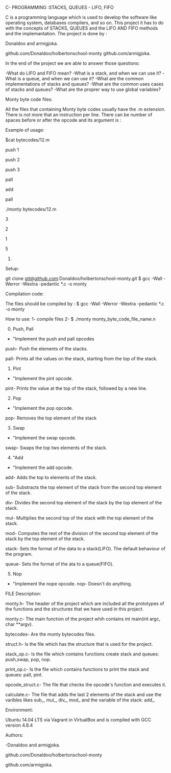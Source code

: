  C- PROGRAMMING :STACKS, QUEUES - LIFO, FIFO

C is a programming language which is used to develop the software like operating system, databases compilers, and so on.
This project it has to do with the concepts of STACKS, QUEUES and the LIFO AND FIFO methods and the implemantation. The project is done by : 

Donaldoo and armigjoka.

github.com/Donaldoo/holbertonschool-monty
github.com/armigjoka.

In the end of the project we are able to answer those questions:

-What do LIFO and FIFO mean?
-What is a stack, and when we can use it?
-What is a queue, and when we can use it?
-What are the common implementations of stacks and queues?
-What are the common uses cases of stacks and queues?
-What are the proprer way to use global variables?


Monty byte code files:

All the files that containing Monty byte codes usually have the .m extension. There is not more that an instruction per line. There can be number of spaces before or after the opcode and its argument is :

Example of usage:

$cat bytecodes/12.m

push 1

push 2

push 3

pall

add

pall

./monty bytecodes/12.m

3

2

1

5

1.

Setup:

git clone git@github.com:Donaldoo/holbertonschool-monty.git
$ gcc -Wall -Werror -Wextra -pedantic *.c -o monty

Compilation code:

The files should be compiled by :
$ gcc -Wall -Werror -Wextra -pedantic *.c -o monty

How to use:
1- compile files
2- $ ./monty monty_byte_code_file_name.n


0. Push, Pall
- "Implement the push and pall opcodes

push- Push the elements of the stacks.

pall- Prints all the values on the stack, starting from the top of the stack.

1. Pint
- "Implement the pint opcode.

pint- Prints the value at the top of the stack, followed by a new line.

2. Pop
- "Implement the pop  opcode.

pop- Removes the top element of the stack

3. Swap
- "Implement the swap opcode.

swap- Swaps the top two elements of the stack.

4. "Add
- "Implement the add opcode.

add- Adds the top to elements of the stack.

sub- Substracts the top element of the stack from the second top element of the stack.

div- Divides the second top element of the stack by the top element of the stack.

mul- Multiplies the second top of the stack with the top element of the stack.

mod- Computes the rest of the division of the second top element of the stack by the top element of the stack.

stack- Sets the format of the data to a stack(LIFO). The default behaviour of the program.

queue- Sets the format of the ata to a queue(FIFO). 

5. Nop
- "Implement the nope opcode.
nop- Doesn't do anything.

FILE Description:

monty.h- The header of the project which are included all the prototypes of the functions and the structures that we have used in this project.

monty.c- The main function of the project whih contains int main(int argc, char **argv).

bytecodes- Are the monty bytecodes files.

struct.h- Is the file which has the structure that is used for the project.

stack_op.c- Is the file which contains functions create stack and queues: push,swap, pop, nop.

print_op.c- Is the file which contains functions to print the stack and queues: pall, pint.

opcode_struct.c- The file that checks the opcode's function and executes it.

calculate.c- The file that adds the last 2 elements of the stack and use the varibles likes sub_, mul_, div_, mod_ and the variable of the stack: add_.


Environment:

Ubuntu 14.04 LTS via Vagrant in VirtualBox and is compiled with GCC version 4.8.4


Authors:
 
-Donaldoo and armigjoka.

github.com/Donaldoo/holbertonschool-monty

github.com/armigjoka.
